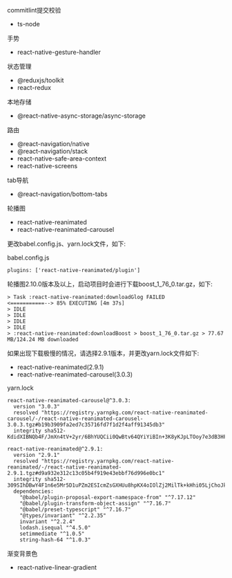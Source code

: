 commitlint提交校验

* ts-node

手势
* react-native-gesture-handler

状态管理
* @reduxjs/toolkit
* react-redux

本地存储
* @react-native-async-storage/async-storage

路由
* @react-navigation/native
* @react-navigation/stack
* react-native-safe-area-context
* react-native-screens

tab导航
* @react-navigation/bottom-tabs

轮播图
* react-native-reanimated
* react-native-reanimated-carousel

更改babel.config.js、yarn.lock文件，如下:

babel.config.js
```
plugins: ['react-native-reanimated/plugin']
```

轮播图2.10.0版本及以上，启动项目时会进行下载boost_1_76_0.tar.gz，如下:

```
> Task :react-native-reanimated:downloadGlog FAILED
<===========--> 85% EXECUTING [4m 37s]
> IDLE
> IDLE
> IDLE
> IDLE
> :react-native-reanimated:downloadBoost > boost_1_76_0.tar.gz > 77.67 MB/124.24 MB downloaded
```

如果出现下载极慢的情况，请选择2.9.1版本，并更改yarn.lock文件如下:

* react-native-reanimated(2.9.1)
* react-native-reanimated-carousel(3.0.3)

yarn.lock
```
react-native-reanimated-carousel@^3.0.3:
  version "3.0.3"
  resolved "https://registry.yarnpkg.com/react-native-reanimated-carousel/-/react-native-reanimated-carousel-3.0.3.tgz#b19b3909fa2ed7c35716fd7f1d2f4aff91345db3"
  integrity sha512-KdidXIBNQb4F/JmXn4tV+2yr/6BhYUQCii0QwBtv64QYiYiBIn+3K8yKJpLTOoy7e3dB3HFKD69VwCCw8ujd2w==

react-native-reanimated@^2.9.1:
  version "2.9.1"
  resolved "https://registry.yarnpkg.com/react-native-reanimated/-/react-native-reanimated-2.9.1.tgz#d9a932e312c13c05b4f919e43ebbf76d996e0bc1"
  integrity sha512-309SIhDBwY4F1n6e5Mr5D1uPZm2ESIcmZsGXHUu8hpKX4oIOlZj2MilTk+kHhi05LjChoJkcpfkstotCJmPRPg==
  dependencies:
    "@babel/plugin-proposal-export-namespace-from" "^7.17.12"
    "@babel/plugin-transform-object-assign" "^7.16.7"
    "@babel/preset-typescript" "^7.16.7"
    "@types/invariant" "^2.2.35"
    invariant "^2.2.4"
    lodash.isequal "^4.5.0"
    setimmediate "^1.0.5"
    string-hash-64 "^1.0.3"
```

渐变背景色
* react-native-linear-gradient